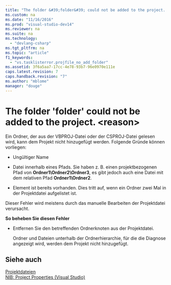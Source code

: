 ```yaml
---
title: "The folder &#39;folder&#39; could not be added to the project. &lt;reason&gt;"
ms.custom: na
ms.date: "11/16/2016"
ms.prod: "visual-studio-dev14"
ms.reviewer: na
ms.suite: na
ms.technology: 
  - "devlang-csharp"
ms.tgt_pltfrm: na
ms.topic: "article"
f1_keywords: 
  - "vs.tasklisterror.projfile_no_add_folder"
ms.assetid: 3f6a5aa7-17cc-4e78-93b7-96e0970e111e
caps.latest.revision: 7
caps.handback.revision: "7"
ms.author: "mblome"
manager: "douge"
---
```

# The folder &#39;folder&#39; could not be added to the project. &lt;reason&gt;
Ein Ordner, der aus der VBPROJ\-Datei oder der CSPROJ\-Datei gelesen wird, kann dem Projekt nicht hinzugefügt werden.  Folgende Gründe können vorliegen:  
  
-   Ungültiger Name  
  
-   Datei innerhalb eines Pfads.  Sie haben z. B. einen projektbezogenen Pfad von **Ordner1\\Ordner2\\Ordner3**, es gibt jedoch auch eine Datei mit dem relativen Pfad **Ordner1\\Ordner2**.  
  
-   Element ist bereits vorhanden.  Dies tritt auf, wenn ein Ordner zwei Mal in der Projektdatei aufgelistet ist.  
  
 Dieser Fehler wird meistens durch das manuelle Bearbeiten der Projektdatei verursacht.  
  
 **So beheben Sie diesen Fehler**  
  
-   Entfernen Sie den betreffenden Ordnerknoten aus der Projektdatei.  
  
     Ordner und Dateien unterhalb der Ordnerhierarchie, für die die Diagnose angezeigt wird, werden dem Projekt nicht hinzugefügt.  
  
## Siehe auch  
 [Projektdateien](../ide/project-files.md)   
 [NIB: Project Properties \(Visual Studio\)](assetId:///eb4c97ed-f667-4850-98d0-6e2a4d21bbca)